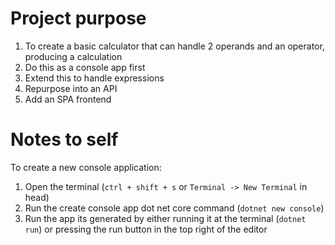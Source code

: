 # Project purpose

1. To create a basic calculator that can handle 2 operands and an operator, producing a calculation
2. Do this as a console app first
3. Extend this to handle expressions
4. Repurpose into an API
5. Add an SPA frontend

# Notes to self

To create a new console application:

1. Open the terminal (`ctrl + shift + s` or `Terminal -> New Terminal` in head)
2. Run the create console app dot net core command (`dotnet new console`)
3. Run the app its generated by either running it at the terminal (`dotnet run`) or pressing the run button in the top right of the editor